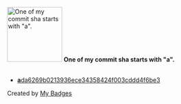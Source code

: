 <img src="https://github.com/my-badges/my-badges/blob/master/src/all-badges/abc-commit/a-commit.png?raw=true" alt="One of my commit sha starts with &quot;a&quot;." title="One of my commit sha starts with &quot;a&quot;." width="128">
<strong>One of my commit sha starts with &quot;a&quot;.</strong>
<br><br>

- <a href="https://github.com/JarredAllen/unordered-n-tuple-rust/commit/ada6269b0213936ece34358424f003cddd4f6be3"><strong>a</strong>da6269b0213936ece34358424f003cddd4f6be3</a>


Created by <a href="https://github.com/my-badges/my-badges">My Badges</a>